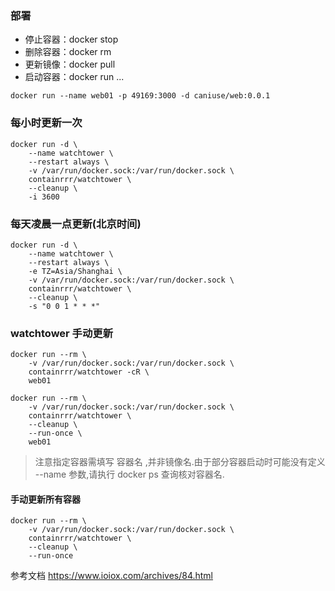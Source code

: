 ### 部署

- 停止容器：docker stop <CONTAINER>
- 删除容器：docker rm <CONTAINER>
- 更新镜像：docker pull <IMAGE>
- 启动容器：docker run <ARG> ... <IMAGE>

```
docker run --name web01 -p 49169:3000 -d caniuse/web:0.0.1
```

### 每小时更新一次

```
docker run -d \
    --name watchtower \
    --restart always \
    -v /var/run/docker.sock:/var/run/docker.sock \
    containrrr/watchtower \
    --cleanup \
    -i 3600
```

### 每天凌晨一点更新(北京时间)

```
docker run -d \
    --name watchtower \
    --restart always \
    -e TZ=Asia/Shanghai \
    -v /var/run/docker.sock:/var/run/docker.sock \
    containrrr/watchtower \
    --cleanup \
    -s "0 0 1 * * *"
```

### watchtower 手动更新

```
docker run --rm \
    -v /var/run/docker.sock:/var/run/docker.sock \
    containrrr/watchtower -cR \
    web01
```

```
docker run --rm \
    -v /var/run/docker.sock:/var/run/docker.sock \
    containrrr/watchtower \
    --cleanup \
    --run-once \
    web01
```

> 注意指定容器需填写 容器名 ,并非镜像名.由于部分容器启动时可能没有定义 --name 参数,请执行 docker ps 查询核对容器名.

#### 手动更新所有容器

```
docker run --rm \
    -v /var/run/docker.sock:/var/run/docker.sock \
    containrrr/watchtower \
    --cleanup \
    --run-once

```

参考文档 https://www.ioiox.com/archives/84.html
